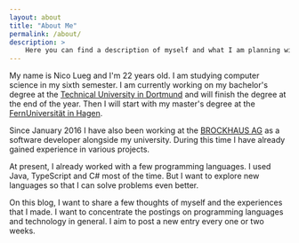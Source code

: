 ```yaml
---
layout: about
title: "About Me"
permalink: /about/
description: >
    Here you can find a description of myself and what I am planning with this blog.
---
```


My name is Nico Lueg and I'm 22 years old.
I am studying computer science in my sixth semester. I am currently working on my bachelor's degree at the [Technical University in Dortmund](https://tu-dortmund.de/en/) and will finish the degree at the end of the year. Then I will start with my master's degree at the [FernUniversität in Hagen](https://www.fernuni-hagen.de/english/).

Since January 2016 I have also been working at the [BROCKHAUS AG](https://www.brockhaus-ag.de/) as a software developer alongside my university. 
During this time I have already gained experience in various projects.

At present, I already worked with a few programming languages.
I used Java, TypeScript and C# most of the time.
But I want to explore new languages so that I can solve problems even better.

On this blog, I want to share a few thoughts of myself and the experiences that I made.
I want to concentrate the postings on programming languages and technology in general. 
I aim to post a new entry every one or two weeks.